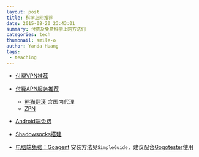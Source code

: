 ```yaml
---
layout: post
title: 科学上网推荐
date: 2015-08-20 23:43:01
summary: 付费及免费科学上网方法们
categories: tech
thumbnail: smile-o
author: Yanda Huang
tags:
 - teaching
---
```


- [付费VPN推荐][1]
 
- [付费APN服务推荐](http://matrix.sspai.com/p/b72ed620)
	- [熊猫翻滚](https://www.pandafan.org/) 含国内代理
	- [ZPN](https://zqt.pw/)

- [Android端免费](http://matrix.sspai.com/p/b5374be0)

- [Shadowsocks搭建](http://matrix.sspai.com/p/b084e760)

- [电脑端免费：Goagent](https://github.com/goagent/goagent) 安装方法见`SimpleGuide`，建议配合[Gogotester](https://github.com/azzvx/gogotester)使用

[1]:http://cache.baiducontent.com/c?m=9d78d513d99856ae28afca2d4601d6165809d4252bd7a1020fa0843997732d425015e6ac26520775d8d20d1316de3f4b9efa2235775d2feddd8eca5ddcc88f356acd6223706bdd034c8052ee961263d620e70bb4f004a3f8ac2593d98895800a&p=8e7cc30e86cc41ac52f1dc2d021481&newp=882a9546dc9959b702be9b7c5a5797231610db2151d4da1225cc8b12&user=baidu&fm=sc&query=iplaysoft+%BF%C6%D1%A7%C9%CF%CD%F8&qid=8d181b5d000020de&p1=1